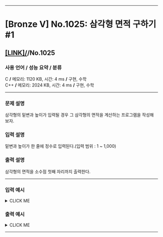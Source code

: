 <hr>

# [Bronze V] No.1025: 삼각형 면적 구하기 #1 

## [[LINK]/](http://ascode.org/problem.php?id=1025)/No.1025 

### 사용 언어 / 성능 요약 / 분류 

C **/** 메모리: 1120 KB, 시간: 4 ms **/** 구현, 수학 <br>
C++ **/** 메모리: 2024 KB, 시간: 4 ms **/** 구현, 수학 <br>

<hr>

### 문제 설명 

삼각형의 밑변과 높이가 입력될 경우 그 삼각형의 면적을 계산하는 프로그램을 작성해 보자. <br>

### 입력 설명 

밑변과 높이가 한 줄에 정수로 입력된다.(입력 범위 : 1 ~ 1,000) <br>

### 출력 설명 

삼각형의 면적을 소수점 첫째 자리까지 출력한다. <br>

<hr>

### 입력 예시

<details><summary>CLICK ME</summary>
<pre>
<strong>12 6</strong>
</pre>
</details>

### 출력 예시

<details><summary>CLICK ME</summary>
<pre>
<strong>36.0</strong>
</pre>
</details>

<hr>
